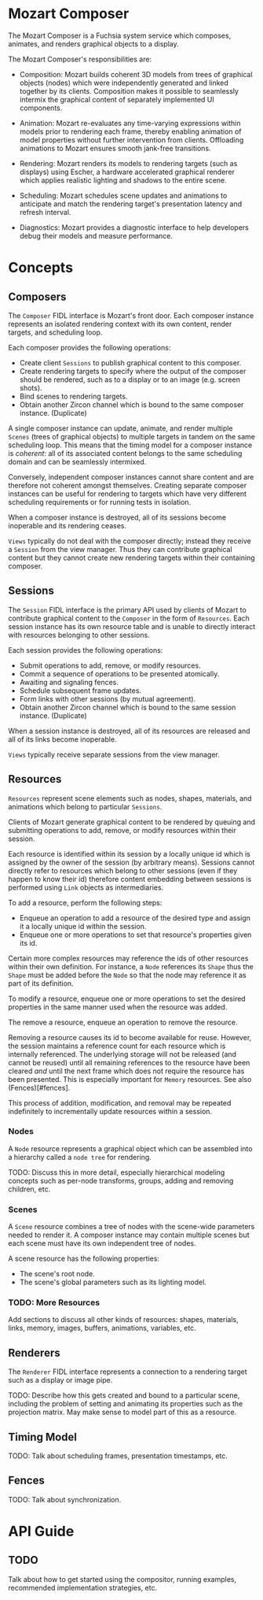 Mozart Composer
=================

The Mozart Composer is a Fuchsia system service which composes, animates,
and renders graphical objects to a display.

The Mozart Composer's responsibilities are:

- Composition: Mozart builds coherent 3D models from trees of graphical
  objects (nodes) which were independently generated and linked together
  by its clients.  Composition makes it possible to seamlessly intermix
  the graphical content of separately implemented UI components.

- Animation: Mozart re-evaluates any time-varying expressions within models
  prior to rendering each frame, thereby enabling animation of model
  properties without further intervention from clients.  Offloading animations
  to Mozart ensures smooth jank-free transitions.

- Rendering: Mozart renders its models to rendering targets (such as displays)
  using Escher, a hardware accelerated graphical renderer which applies
  realistic lighting and shadows to the entire scene.

- Scheduling: Mozart schedules scene updates and animations to anticipate
  and match the rendering target's presentation latency and refresh interval.

- Diagnostics: Mozart provides a diagnostic interface to help developers
  debug their models and measure performance.

# Concepts

## Composers

The `Composer` FIDL interface is Mozart's front door.  Each composer instance
represents an isolated rendering context with its own content, render targets,
and scheduling loop.

Each composer provides the following operations:

- Create client `Sessions` to publish graphical content to this composer.
- Create rendering targets to specify where the output of the composer
  should be rendered, such as to a display or to an image (e.g. screen shots).
- Bind scenes to rendering targets.
- Obtain another Zircon channel which is bound to the same composer
  instance.  (Duplicate)

A single composer instance can update, animate, and render multiple `Scenes`
(trees of graphical objects) to multiple targets in tandem on the same
scheduling loop.  This means that the timing model for a composer instance
is _coherent_: all of its associated content belongs to the same scheduling
domain and can be seamlessly intermixed.

Conversely, independent composer instances cannot share content and are
therefore not coherent amongst themselves.  Creating separate composer
instances can be useful for rendering to targets which have very different
scheduling requirements or for running tests in isolation.

When a composer instance is destroyed, all of its sessions become
inoperable and its rendering ceases.

`Views` typically do not deal with the composer directly; instead
they receive a `Session` from the view manager.  Thus they can contribute
graphical content but they cannot create new rendering targets within their
containing composer.

## Sessions

The `Session` FIDL interface is the primary API used by clients of Mozart
to contribute graphical content to the `Composer` in the form of `Resources`.
Each session instance has its own resource table and is unable to directly
interact with resources belonging to other sessions.

Each session provides the following operations:

- Submit operations to add, remove, or modify resources.
- Commit a sequence of operations to be presented atomically.
- Awaiting and signaling fences.
- Schedule subsequent frame updates.
- Form links with other sessions (by mutual agreement).
- Obtain another Zircon channel which is bound to the same session
  instance.  (Duplicate)

When a session instance is destroyed, all of its resources are released
and all of its links become inoperable.

`Views` typically receive separate sessions from the view manager.

## Resources

`Resources` represent scene elements such as nodes, shapes, materials,
and animations which belong to particular `Sessions`.

Clients of Mozart generate graphical content to be rendered by queuing and
submitting operations to add, remove, or modify resources within their
session.

Each resource is identified within its session by a locally unique id which is
assigned by the owner of the session (by arbitrary means).  Sessions cannot
directly refer to resources which belong to other sessions (even if they
happen to know their id) therefore content embedding between sessions is
performed using `Link` objects as intermediaries.

To add a resource, perform the following steps:

- Enqueue an operation to add a resource of the desired type and assign
  it a locally unique id within the session.
- Enqueue one or more operations to set that resource's properties
  given its id.

Certain more complex resources may reference the ids of other resources
within their own definition.  For instance, a `Node` references its `Shape`
thus the `Shape` must be added before the `Node` so that the node may
reference it as part of its definition.

To modify a resource, enqueue one or more operations to set the desired
properties in the same manner used when the resource was added.

The remove a resource, enqueue an operation to remove the resource.

Removing a resource causes its id to become available for reuse.  However,
the session maintains a reference count for each resource which is internally
referenced.  The underlying storage will not be released (and cannot be
reused) until all remaining references to the resource have been cleared
*and* until the next frame which does not require the resource has been
presented.  This is especially important for `Memory` resources.
See also (Fences)[#fences].

This process of addition, modification, and removal may be repeated
indefinitely to incrementally update resources within a session.

### Nodes

A `Node` resource represents a graphical object which can be assembled into
a hierarchy called a `node tree` for rendering.

TODO: Discuss this in more detail, especially hierarchical modeling concepts
such as per-node transforms, groups, adding and removing children, etc.

### Scenes

A `Scene` resource combines a tree of nodes with the scene-wide parameters
needed to render it.  A composer instance may contain multiple scenes but
each scene must have its own independent tree of nodes.

A scene resource has the following properties:

- The scene's root node.
- The scene's global parameters such as its lighting model.

### TODO: More Resources

Add sections to discuss all other kinds of resources: shapes, materials, links,
memory, images, buffers, animations, variables, etc.

## Renderers

The `Renderer` FIDL interface represents a connection to a rendering target
such as a display or image pipe.

TODO: Describe how this gets created and bound to a particular scene,
including the problem of setting and animating its properties such as the
projection matrix.  May make sense to model part of this as a resource.

## Timing Model

TODO: Talk about scheduling frames, presentation timestamps, etc.

## Fences

TODO: Talk about synchronization.

# API Guide

## TODO

Talk about how to get started using the compositor, running examples,
recommended implementation strategies, etc.
